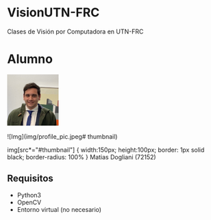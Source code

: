# VisionUTN-FRC 
 Clases de Visión por Computadora en UTN-FRC 

# Alumno 

<img src="img/profile_pic.jpeg" alt="Profile Pic" width="120" height="120"  border-radius="100%" > 

![Img](img/profile_pic.jpeg# thumbnail)

img[src*="#thumbnail"] {
   width:150px;
   height:100px;
   border: 1px solid black;
   border-radius: 100%
}
Matias Dogliani   (72152)

## Requisitos                                                               
                                                                                
* Python3                                                                       
* OpenCV                                                                        
* Entorno virtual (no necesario)                                                

